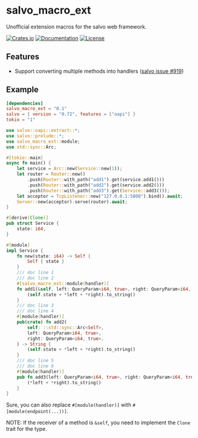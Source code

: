 # salvo_macro_ext

Unofficial extension macros for the salvo web framework.

[![Crates.io](https://img.shields.io/crates/v/salvo_macro_ext)](https://crates.io/crates/salvo_macro_ext)
[![Documentation](https://shields.io/docsrs/salvo_macro_ext)](https://docs.rs/salvo_macro_ext)
[![License](https://img.shields.io/crates/l/salvo_macro_ext)](https://github.com/andeya/salvo_macro_ext?tab=MIT-1-ov-file)

## Features

-   Support converting multiple methods into handlers ([salvo issue #919](https://github.com/salvo-rs/salvo/issues/919))

## Example

```toml
[dependencies]
salvo_macro_ext = "0.1"
salvo = { version = "0.72", features = ["oapi"] }
tokio = "1"
```

```rust
use salvo::oapi::extract::*;
use salvo::prelude::*;
use salvo_macro_ext::module;
use std::sync::Arc;

#[tokio::main]
async fn main() {
    let service = Arc::new(Service::new(1));
    let router = Router::new()
        .push(Router::with_path("add1").get(service.add1()))
        .push(Router::with_path("add2").get(service.add2()))
        .push(Router::with_path("add3").get(Service::add3()));
    let acceptor = TcpListener::new("127.0.0.1:5800").bind().await;
    Server::new(acceptor).serve(router).await;
}

#[derive(Clone)]
pub struct Service {
    state: i64,
}

#[module]
impl Service {
    fn new(state: i64) -> Self {
        Self { state }
    }
    /// doc line 1
    /// doc line 2
    #[salvo_macro_ext::module(handler)]
    fn add1(&self, left: QueryParam<i64, true>, right: QueryParam<i64, true>) -> String {
        (self.state + *left + *right).to_string()
    }
    /// doc line 3
    /// doc line 4
    #[module(handler)]
    pub(crate) fn add2(
        self: ::std::sync::Arc<Self>,
        left: QueryParam<i64, true>,
        right: QueryParam<i64, true>,
    ) -> String {
        (self.state + *left + *right).to_string()
    }
    /// doc line 5
    /// doc line 6
    #[module(handler)]
    pub fn add3(left: QueryParam<i64, true>, right: QueryParam<i64, true>) -> String {
        (*left + *right).to_string()
    }
}
```

Sure, you can also replace `#[module(handler)]` with `#[module(endpoint(...))]`.

NOTE: If the receiver of a method is `&self`, you need to implement the `Clone` trait for the type.
